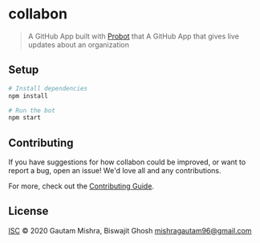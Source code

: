 # collabon

> A GitHub App built with [Probot](https://github.com/probot/probot) that A GitHub App that gives live updates about an organization

## Setup

```sh
# Install dependencies
npm install

# Run the bot
npm start
```

## Contributing

If you have suggestions for how collabon could be improved, or want to report a bug, open an issue! We'd love all and any contributions.

For more, check out the [Contributing Guide](CONTRIBUTING.md).

## License

[ISC](LICENSE) © 2020 Gautam Mishra, Biswajit Ghosh <mishragautam96@gmail.com>
